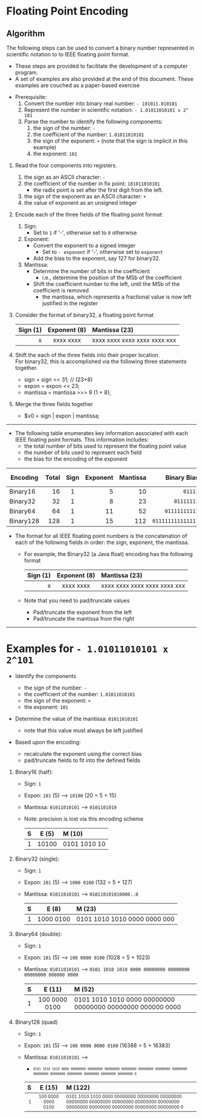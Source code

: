 # Floating Point Encoding

## Algorithm
The following steps can be used to convert a binary number represented in scientific notation to to IEEE floating point format.

  - These steps are provided to facilitate the development of a computer program.
  - A set of examples are also provided at the end of this document.  These examples are couched as a paper-based exercise


* Prerequisite:
  1. Convert the number into binary real number: `- 101011.010101`
  1. Represent the number in scientific notation: `- 1.01011010101 x 2^ 101`
  1. Parse the number to identify the following components:
       1. the sign of the number: `-`
       1. the coefficient of the number: `1.01011010101`
       1. the sign of the exponent: `+`
          (note that the sign is implicit in this example)
       1. the exponent: `101`

1. Read the four components into registers.
   1. the sign as an ASCII character: `-`
   1. the coefficient of the number in fix point: `101011010101`
      - the radix point is set after the first digit from the left.
   1. the sign of the exponent as an ASCII character: `+`
   1. the value of exponent as an unsigned integer

1. Encode each of the three fields of the floating point format:
   1. Sign: 
      - Set to `1` if '-', otherwise set to `0` otherwise
   2. Exponent:
      - Convert the exponent to a signed integer
        * Set to `- exponent` if '-', otherwise set to `exponent`
      - Add the bias to the exponent, say 127 for binary32.
   3. Mantissa: 
      - Determine the number of bits in the coefficient
        * i.e., determine the position of the MSb of the coefficient
      - Shift the coefficient number to the left, until the MSb of the coefficient is removed
        * the mantissa, which represents a fractional value is now left justified in the register

1. Consider the format of binary32, a floating point format

   | Sign (1) | Exponent (8)  | Mantissa (23)                | 
   | --------:| :-----------: | :--------------------------- | 
   |  x       |   xxxx xxxx   | xxxx xxxx xxxx xxxx xxxx xxx |

1. Shift the each of the three fields into their proper location.<br>
   For binary32, this is accomplished via the following three statements together.
   * sign = sign   << 31;  // (23+8)
   * expon = expon << 23;
   * mantissa = mantissa >>> 9 (1 + 8);

1. Merge the three fields together
   * $v0 = sign | expon | mantissa;

---

* The following table enumerates key information associated with each IEEE floating point formats.  This information includes:
  - the total number of bits used to represent the floating point value
  - the number of bits used to represent each field
  - the bias for the encoding of the exponent


|Encoding |Total|Sign|Exponent|Mantissa| Binary Bias      |Decimal Bias |
|---------|----:|:--:|-------:|-------:|-----------------:|------------:|
|Binary16 |  16 |  1 |      5 |     10 |           `01111`|          15 |
|Binary32 |  32 |  1 |      8 |     23 |        `01111111`|         127 |
|Binary64 |  64 |  1 |     11 |     52 |     `01111111111`|        1023 |
|Binary128| 128 |  1 |     15 |    112 | `011111111111111`|       16383 |

 * The format for all IEEE floating point numbers is the concatenation of each of the following fields in order: the sign, exponent, the mantissa.

   - For example, the Binary32 (a Java float) encoding has the following format

     |Sign (1)|Exponent (8) |Mantissa (23)                | 
     |-------:|:-----------:|:--------------------------- | 
     |   x    |  xxxx xxxx  |xxxx xxxx xxxx xxxx xxxx xxx |

   - Note that you need to pad/truncate values 
     - Pad/truncate the exponent from the left
     - Pad/truncate the mantissa from the right

----
# Examples for `- 1.01011010101 x 2^101`

* Identify the components
  - the sign of the number: `-`
  - the coefficient of the number: `1.01011010101`
  - the sign of the exponent: `+`
  - the exponent: `101`

* Determine the value of the mantissa: `01011010101`  
  - note that this value must always be left justified

* Based upon the encoding:
  - recalculate the exponent using the correct bias
  - pad/truncate fields to fit into the defined fields

1. Binary16 (half):
   - Sign: `1`
   - Expon: `101` (5) -->  `10100` (20 = 5 + 15)
   - Mantissa: `01011010101` --> `0101101010` 
   - Note: precision is lost via this encoding scheme

     | S   | E (5)   | M (10)       | 
     | --: | :-----: | :----------- | 
     | 1   |  10100  | 0101 1010 10 | 

2. Binary32 (single):   
   - Sign: `1`
   - Expon: `101` (5) -->  `1000 0100` (132 = 5 + 127)
   - Mantissa: `01011010101` --> `010110101010000..0` 

     | S   | E (8)      | M (23)  | 
     | --: | :---------:| :------ | 
     | 1   |  1000 0100 | 0101 1010 1010 0000 0000 000 | 

3. Binary64 (double):
   - Sign: `1`
   - Expon: `101` (5) -->  `100 0000 0100` (1028 = 5 + 1023)
   - Mantissa: `01011010101` --> `0101 1010 1010 0000 00000000 00000000 00000000 000000 0000` 

     | S   | E (11)        | M (52) | 
     | --: | :------:      | :----- | 
     | 1   | 100 0000 0100 | 0101 1010 1010 0000 00000000 00000000 00000000 000000 0000 | 


4. Binary128 (quad)
   - Sign: `1`
   - Expon: `101` (5) -->  `100 0000 0000 0100` (16388 = 5 + 16383)
   - Mantissa: `01011010101` -->
     - <sup><sub>`0101 1010 1010 0000 00000000 00000000 00000000 00000000 00000000 00000000 00000000 00000000 00000000 00000000 00000000 00000000 00000000 0` </sup></sub>

     | S   | E (15)  | M (122)                         | 
     | --: | :------:| :------------------------------ | 
     | <sup><sub> 1 </sub></sup> |  <sup><sub>100 0000 0000 0100</sub></sup> | <sup><sub> 0101 1010 1010 0000 00000000 00000000 00000000 00000000 00000000 00000000 00000000 00000000 00000000 00000000 00000000 00000000 00000000 0</sub></sup> |
